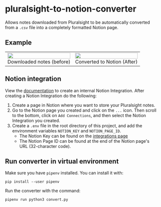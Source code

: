 # pluralsight-to-notion-converter
Allows notes downloaded from Pluralsight to be automatically converted from a `.csv` file into a completely formatted Notion page.
## Example

<table>
<tr>
<td>
	<img src="https://github.com/maxafinder/pluralsight-to-notion-converter/assets/76804820/28a2d3b8-08fe-4d43-961b-eee4de7db6a1" width="100%" align="top"/>
	<br>
	Downloaded notes (before)
</td>
<td>
	<img src="https://github.com/maxafinder/pluralsight-to-notion-converter/assets/76804820/02fed8ad-ee00-4ff6-8933-342c452ff3ad" width="100%" />
    <br>
    Converted to Notion (After)
</td>
</tr>
</table>

## Notion integration
View the [documentation](https://developers.notion.com/docs/create-a-notion-integration) to create an internal Notion Integration. After creating a Notion Integration do the following:
1. Create a page in Notion where you want to store your Pluralsight notes.
2. Go to the Notion page you created and click on the `...` icon. Then scroll to the bottom, click on `Add Connections`, and then select the Notion Integration you created.
3. Create a `.env` file in the root directory of this project, and add the environment variables `NOTION_KEY` and `NOTION_PAGE_ID`.
	* The Notion Key can be found on the [integrations page](https://www.notion.so/my-integrations)
	* The Notion Page ID can be found at the end of the Notion page's URL (32-character code).

## Run converter in virtual environment
Make sure you have `pipenv` installed. You can install it with:
```
pip install --user pipenv
```

Run the converter with the command:

```
pipenv run python3 convert.py
```
